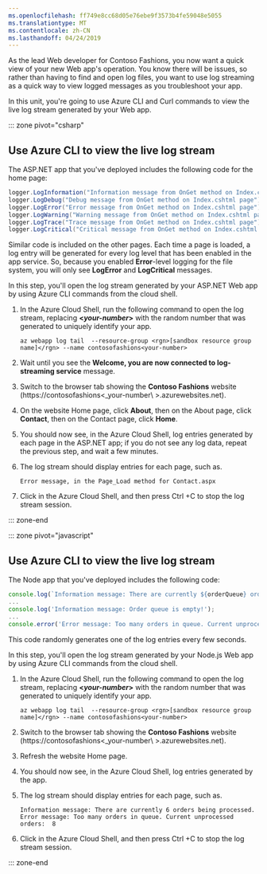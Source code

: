 ```yaml
---
ms.openlocfilehash: ff749e8cc68d05e76ebe9f3573b4fe59048e5055
ms.translationtype: MT
ms.contentlocale: zh-CN
ms.lasthandoff: 04/24/2019
---
```

As the lead Web developer for Contoso Fashions, you now want a quick view of your new Web app's operation. You know there will be issues, so rather than having to find and open log files, you want to use log streaming as a quick way to view logged messages as you troubleshoot your app.

In this unit, you're going to use Azure CLI and Curl commands to view the live log stream generated by your Web app. 

::: zone pivot="csharp"

## <a name="use-azure-cli-to-view-the-live-log-stream"></a>Use Azure CLI to view the live log stream

The ASP.NET app that you've deployed includes the following code for the home page:


```csharp
logger.LogInformation("Information message from OnGet method on Index.cshtml page");
logger.LogDebug("Debug message from OnGet method on Index.cshtml page");
logger.LogError("Error message from OnGet method on Index.cshtml page");
logger.LogWarning("Warning message from OnGet method on Index.cshtml page");
logger.LogTrace("Trace message from OnGet method on Index.cshtml page");
logger.LogCritical("Critical message from OnGet method on Index.cshtml page");
```

Similar code is included on the other pages. Each time a page is loaded, a log entry will be generated for every log level that has been enabled in the app service. So, because you enabled **Error**-level logging for the file system, you will only see **LogError** and **LogCritical** messages.

In this step, you'll open the log stream generated by your ASP.NET Web app by using Azure CLI commands from the cloud shell.

1. In the Azure Cloud Shell, run the following command to open the log stream, replacing **\<_your-number_\>** with the random number that was generated to uniquely identify your app.
   ```azurecli
   az webapp log tail  --resource-group <rgn>[sandbox resource group name]</rgn> --name contosofashions<your-number>
   ```

1. Wait until you see the **Welcome, you are now connected to log-streaming service** message.

1. Switch to the browser tab showing the **Contoso Fashions** website (https&#58;//contosofashions\<_your-number\ >.azurewebsites.net).

1. On the website Home page, click **About**, then on the About page, click **Contact**, then on the Contact page, click **Home**.

1. You should now see, in the Azure Cloud Shell, log entries generated by each page in the ASP.NET app; if you do not see any log data, repeat the previous step, and wait a few minutes.

1. The log stream should display entries for each page, such as.
   ```azurecli
   Error message, in the Page_Load method for Contact.aspx
   ```

1. Click in the Azure Cloud Shell, and then press Ctrl +C to stop the log stream session.



::: zone-end

::: zone pivot="javascript"

## <a name="use-azure-cli-to-view-the-live-log-stream"></a>Use Azure CLI to view the live log stream

The Node app that you've deployed includes the following code:


```javascript
console.log(`Information message: There are currently ${orderQueue} orders being processed.`);
...
console.log('Information message: Order queue is empty!');
...
console.error('Error message: Too many orders in queue. Current unprocessed orders: ',orderQueue);
```

This code randomly generates one of the log entries every few seconds.

In this step, you'll open the log stream generated by your Node.js Web app by using Azure CLI commands from the cloud shell.

1. In the Azure Cloud Shell, run the following command to open the log stream, replacing **\<_your-number_\>** with the random number that was generated to uniquely identify your app.

   ```azurecli
   az webapp log tail  --resource-group <rgn>[sandbox resource group name]</rgn> --name contosofashions<your-number>
   ```
1. Switch to the browser tab showing the **Contoso Fashions** website (https&#58;//contosofashions\<_your-number\ >.azurewebsites.net).

1. Refresh the website Home page.

1. You should now see, in the Azure Cloud Shell, log entries generated by the app.

1. The log stream should display entries for each page, such as.

   ```azurecli
   Information message: There are currently 6 orders being processed.
   Error message: Too many orders in queue. Current unprocessed orders:  8
   ```

1. Click in the Azure Cloud Shell, and then press Ctrl +C to stop the log stream session.

::: zone-end

